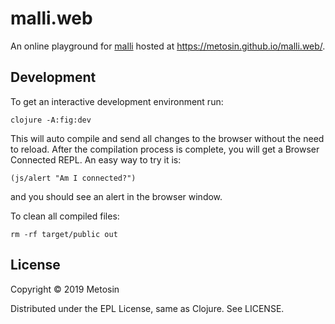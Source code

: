 # malli.web

An online playground for [malli](https://github.com/metosin/malli)
hosted at https://metosin.github.io/malli.web/.

## Development

To get an interactive development environment run:

    clojure -A:fig:dev

This will auto compile and send all changes to the browser without the
need to reload. After the compilation process is complete, you will
get a Browser Connected REPL. An easy way to try it is:

    (js/alert "Am I connected?")

and you should see an alert in the browser window.

To clean all compiled files:

    rm -rf target/public out

## License

Copyright © 2019 Metosin

Distributed under the EPL License, same as Clojure. See LICENSE.
